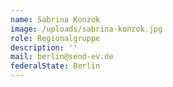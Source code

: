 ```yaml
---
name: Sabrina Konzok
image: /uploads/sabrina-konzok.jpg
role: Regionalgruppe
description: ''
mail: berlin@send-ev.de
federalState: Berlin
---
```


